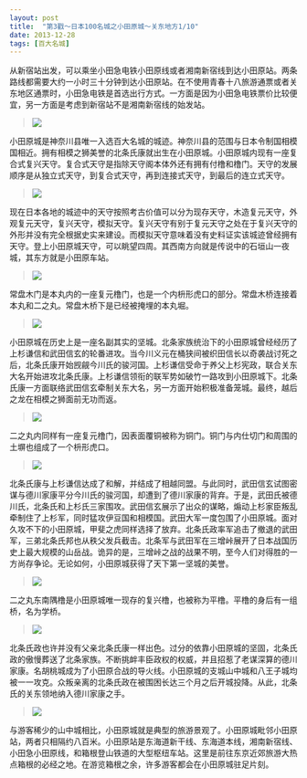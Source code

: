 ```yaml
---
layout: post
title:  "第3戳～日本100名城之小田原城～关东地方1/10"
date: 2013-12-28
tags: [百大名城]
---
```


从新宿站出发，可以乘坐小田急电铁小田原线或者湘南新宿线到达小田原站。两条路线都需要大约一小时三十分钟到达小田原站。在不使用青春十八旅游通票或者关东地区通票时，小田急电铁是首选出行方式。一方面是因为小田急电铁票价比较便宜，另一方面是考虑到新宿站不是湘南新宿线的始发站。

> <img src="https://samshichuang.github.io/assets/oshiro/023/odawarajou-001.jpg">

小田原城是神奈川县唯一入选百大名城的城迹。神奈川县的范围与日本令制国相模国相近。拥有相模之狮美誉的北条氏康就出生在小田原城。小田原城内现有一座复合式复兴天守。复合式天守是指除天守阁本体外还有拥有付橹和橹门。天守的发展顺序是从独立式天守，到复合式天守，再到连接式天守，到最后的连立式天守。

> <img src="https://samshichuang.github.io/assets/oshiro/023/odawarajou-002.jpg">

现在日本各地的城迹中的天守按照考古价值可以分为现存天守，木造复元天守，外观复元天守，复兴天守，模拟天守。复兴天守有别于复元天守之处在于复兴天守的外形并没有完全根据史实来建设。而模拟天守意味着没有史料证实该城迹曾经拥有天守。登上小田原城天守，可以眺望四周。其西南方向就是传说中的石垣山一夜城，其东方就是小田原车站。

> <img src="https://samshichuang.github.io/assets/oshiro/023/odawarajou-003.jpg">

常盘木门是本丸内的一座复元橹门，也是一个内枡形虎口的部分。常盘木桥连接着本丸和二之丸。常盘木桥下是已经被掩埋的本丸堀。

> <img src="https://samshichuang.github.io/assets/oshiro/023/odawarajou-004.jpg">

小田原城在历史上是一座名副其实的坚城。北条家族统治下的小田原城曾经经历了上杉谦信和武田信玄的轮番进攻。当今川义元在桶狭间被织田信长以奇袭战讨死之后，北条氏康开始觊觎今川氏的骏河国。上杉谦信受命于养父上杉宪政，联合关东大名开始进攻北条氏康。上杉谦信领衔的联军势如破竹一路攻到小田原城下。北条氏康一方面联络武田信玄牵制关东大名，另一方面开始积极准备笼城。最终，越后之龙在相模之狮面前无功而返。

> <img src="https://samshichuang.github.io/assets/oshiro/023/odawarajou-005.jpg">

二之丸内同样有一座复元橹门，因表面覆铜被称为铜门。铜门与内仕切门和周围的土塀也组成了一个枡形虎口。

> <img src="https://samshichuang.github.io/assets/oshiro/023/odawarajou-006.jpg">

北条氏康与上杉谦信达成了和解，并结成了相越同盟。与此同时，武田信玄试图密谋与德川家康平分今川氏的骏河国，却遭到了德川家康的背弃。于是，武田氏被德川氏，北条氏和上杉氏三家围攻。武田信玄展示了出众的谋略，煽动上杉家臣叛乱牵制住了上杉军，同时猛攻伊豆国和相模国。武田大军一度包围了小田原城。面对久攻不下的小田原城，甲斐之虎同样选择了放弃。北条氏政率军追击了撤退的武田军，三弟北条氏邦也从秩父发兵截击。北条军与武田军在三增峠展开了日本战国历史上最大规模的山岳战。诡异的是，三增峠之战的战果不明，至今人们对得胜的一方尚存争论。无论如何，小田原城获得了天下第一坚城的美誉。

> <img src="https://samshichuang.github.io/assets/oshiro/023/odawarajou-007.jpg">

二之丸东南隅橹是小田原城唯一现存的复兴橹，也被称为平橹。平橹的身后有一组桥，名为学桥。

> <img src="https://samshichuang.github.io/assets/oshiro/023/odawarajou-008.jpg">

北条氏政也许并没有父亲北条氏康一样出色。过分的依靠小田原城的坚固，北条氏政的傲慢葬送了北条家族。不断挑衅丰臣政权的权威，并且招惹了老谋深算的德川家康。名胡桃城成为了小田原合战的导火线。小田原城的支城山中城和八王子城均被一一攻克。众叛亲离的北条氏政在被围困长达三个月之后开城投降。从此，北条氏的关东领地纳入德川家康之手。

> <img src="https://samshichuang.github.io/assets/oshiro/023/odawarajou-009.jpg">

与游客稀少的山中城相比，小田原城就是典型的旅游景观了。小田原城毗邻小田原站，两者只相隔约八百米。小田原站是东海道新干线、东海道本线，湘南新宿线、小田急小田原线，和箱根登山铁道的大型枢纽车站。这里是前往东京近郊旅游大热点箱根的必经之地。在游览箱根之余，许多游客都会在小田原城驻足片刻。
